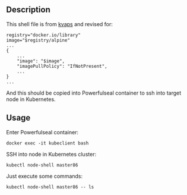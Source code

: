 ## Description

This shell file is from [kvaps](https://github.com/kvaps/kubectl-node-shell) and revised for:

```
registry="docker.io/library"
image="$registry/alpine"
...
{
    ...
    "image": "$image",
    "imagePullPolicy": "IfNotPresent",
    ...
}
...
```

And this should be copied into Powerfulseal container to ssh into target node in Kubernetes.

## Usage

Enter Powerfulseal container:

```
docker exec -it kubeclient bash
```

SSH into node in Kubernetes cluster:

```
kubectl node-shell master86
```

Just execute some commands:

```
kubectl node-shell master86 -- ls
```


